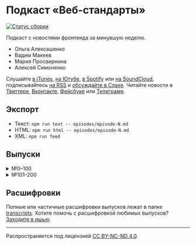 # Подкаст «Веб-стандарты»

[![Статус сборки](https://travis-ci.org/web-standards-ru/podcast.svg?branch=master)](https://travis-ci.org/web-standards-ru/podcast)

Подкаст с новостями фронтенда за минувшую неделю.

- Ольга Алексашенко
- Вадим Макеев
- Мария Просвирнина
- Алексей Симоненко

Слушайте [в iTunes](https://itunes.apple.com/podcast/id1080500016), [на Ютубе](https://www.youtube.com/playlist?list=PLMBnwIwFEFHcwuevhsNXkFTcadeX5R1Go), [в Spotify](https://open.spotify.com/show/3rzAcADjpBpXt73L0epTjV) или [на SoundCloud](https://soundcloud.com/web-standards), подписывайтесь [на RSS](https://web-standards.ru/podcast/feed/) и [обсуждайте в Слаке](http://slack.web-standards.ru/). Читайте новости в [Твиттере](https://twitter.com/webstandards_ru), [Вконтакте](https://vk.com/webstandards_ru), [Фейсбуке](https://www.facebook.com/webstandardsru) или [Телеграме](https://t.me/webstandards_ru).

## Экспорт

- Текст: `npm run text -- episodes/episode-N.md`
- HTML: `npm run html -- episodes/episode-N.md`
- XML: `npm run feed`

## Выпуски

<details>
    <summary>№0–100</summary>

| №       |         |         |         |         |         |         |         |         |         |
| ------- | ------- | ------- | ------- | ------- | ------- | ------- | ------- | ------- | ------- |
| [01][]  | [02][]  | [03][]  | [04][]  | [05][]  | [06][]  | [07][]  | [08][]  | [09][]  | [10][]  |
| [11][]  | [12][]  | [13][]  | [14][]  | [15][]  | [16][]  | [17][]  | [18][]  | [19][]  | [20][]  |
| [21][]  | [22][]  | [23][]  | [24][]  | [25][]  | [26][]  | [27][]  | [28][]  | [29][]  | [30][]  |
| [31][]  | [32][]  | [33][]  | [34][]  | [35][]  | [36][]  | [37][]  | [38][]  | [39][]  | [40][]  |
| [41][]  | [42][]  | [43][]  | [44][]  | [45][]  | [46][]  | [47][]  | [48][]  | [49][]  | [50][]  |
| [51][]  | [52][]  | [53][]  | [54][]  | [55][]  | [56][]  | [57][]  | [58][]  | [59][]  | [60][]  |
| [61][]  | [62][]  | [63][]  | [64][]  | [65][]  | [66][]  | [67][]  | [68][]  | [69][]  | [70][]  |
| [71][]  | [72][]  | [73][]  | [74][]  | [75][]  | [76][]  | [77][]  | [78][]  | [79][]  | [80][]  |
| [81][]  | [82][]  | [83][]  | [84][]  | [85][]  | [86][]  | [87][]  | [88][]  | [89][]  | [90][]  |
| [91][]  | [92][]  | [93][]  | [94][]  | [95][]  | [96][]  | [97][]  | [98][]  | [99][]  | [100][] |

</details>

<details>
    <summary>№101–200</summary>

| №       |         |         |         |         |         |         |         |         |         |
| ------- | ------- | ------- | ------- | ------- | ------- | ------- | ------- | ------- | ------- |
| [101][] | [102][] | [103][] | [104][] | [105][] | [106][] | [107][] | [108][] | [109][] | [110][] |
| [111][] | [112][] | [113][] | [114][] | [115][] | [116][] | [117][] | [118][] | [119][] | [120][] |
| [121][] | [122][] | [123][] | [124][] | [125][] | [126][] | [127][] | [128][] | [129][] | [130][] |
| [131][] | [132][] | [133][] | [134][] | [135][] | [136][] | [137][] | [138][] | [139][] | [140][] |
| [141][] | [142][] | [143][] | [144][] | [145][] | [146][] | [147][] | [148][] | [149][] | [150][] |
| [151][] | [152][] | [153][] | [154][] | [155][] | [156][] | [157][] | [158][] | [159][] | [160][] |
| [161][] | [162][] | [163][] | [164][] | [165][] | [166][] | [167][] | [168][] | [169][] | [170][] |
| [171][] | [172][] | [173][] | [174][] | [175][] | [176][] | [177][] | [178][] | [179][] | [180][] |
| [181][] | [182][] | [183][] | [184][] | [185][] | [186][] | [187][] | [188][] | [189][] | [190][] |
| [191][] | [192][] | [193][] | [194][] | [195][] | [196][] | [197][] | 198     | 199     | 200     |

</details>

[01]: episodes/episode-01.md
[02]: episodes/episode-02.md
[03]: episodes/episode-03.md
[04]: episodes/episode-04.md
[05]: episodes/episode-05.md
[06]: episodes/episode-06.md
[07]: episodes/episode-07.md
[08]: episodes/episode-08.md
[09]: episodes/episode-09.md
[10]: episodes/episode-10.md
[11]: episodes/episode-11.md
[12]: episodes/episode-12.md
[13]: episodes/episode-13.md
[14]: episodes/episode-14.md
[15]: episodes/episode-15.md
[16]: episodes/episode-16.md
[17]: episodes/episode-17.md
[18]: episodes/episode-18.md
[19]: episodes/episode-19.md
[20]: episodes/episode-20.md
[21]: episodes/episode-21.md
[22]: episodes/episode-22.md
[23]: episodes/episode-23.md
[24]: episodes/episode-24.md
[25]: episodes/episode-25.md
[26]: episodes/episode-26.md
[27]: episodes/episode-27.md
[28]: episodes/episode-28.md
[29]: episodes/episode-29.md
[30]: episodes/episode-30.md
[31]: episodes/episode-31.md
[32]: episodes/episode-32.md
[33]: episodes/episode-33.md
[34]: episodes/episode-34.md
[35]: episodes/episode-35.md
[36]: episodes/episode-36.md
[37]: episodes/episode-37.md
[38]: episodes/episode-38.md
[39]: episodes/episode-39.md
[40]: episodes/episode-40.md
[41]: episodes/episode-41.md
[42]: episodes/episode-42.md
[43]: episodes/episode-43.md
[44]: episodes/episode-44.md
[45]: episodes/episode-45.md
[46]: episodes/episode-46.md
[47]: episodes/episode-47.md
[48]: episodes/episode-48.md
[49]: episodes/episode-49.md
[50]: episodes/episode-50.md
[51]: episodes/episode-51.md
[52]: episodes/episode-52.md
[53]: episodes/episode-53.md
[54]: episodes/episode-54.md
[55]: episodes/episode-55.md
[56]: episodes/episode-56.md
[57]: episodes/episode-57.md
[58]: episodes/episode-58.md
[59]: episodes/episode-59.md
[60]: episodes/episode-60.md
[61]: episodes/episode-61.md
[62]: episodes/episode-62.md
[63]: episodes/episode-63.md
[64]: episodes/episode-64.md
[65]: episodes/episode-65.md
[66]: episodes/episode-66.md
[67]: episodes/episode-67.md
[68]: episodes/episode-68.md
[69]: episodes/episode-69.md
[70]: episodes/episode-70.md
[71]: episodes/episode-71.md
[72]: episodes/episode-72.md
[73]: episodes/episode-73.md
[74]: episodes/episode-74.md
[75]: episodes/episode-75.md
[76]: episodes/episode-76.md
[77]: episodes/episode-77.md
[78]: episodes/episode-78.md
[79]: episodes/episode-79.md
[80]: episodes/episode-80.md
[81]: episodes/episode-81.md
[82]: episodes/episode-82.md
[83]: episodes/episode-83.md
[84]: episodes/episode-84.md
[85]: episodes/episode-85.md
[86]: episodes/episode-86.md
[87]: episodes/episode-87.md
[88]: episodes/episode-88.md
[89]: episodes/episode-89.md
[90]: episodes/episode-90.md
[91]: episodes/episode-91.md
[92]: episodes/episode-92.md
[93]: episodes/episode-93.md
[94]: episodes/episode-94.md
[95]: episodes/episode-95.md
[96]: episodes/episode-96.md
[97]: episodes/episode-97.md
[98]: episodes/episode-98.md
[99]: episodes/episode-99.md
[100]: episodes/episode-100.md
[101]: episodes/episode-101.md
[102]: episodes/episode-102.md
[103]: episodes/episode-103.md
[104]: episodes/episode-104.md
[105]: episodes/episode-105.md
[106]: episodes/episode-106.md
[107]: episodes/episode-107.md
[108]: episodes/episode-108.md
[109]: episodes/episode-109.md
[110]: episodes/episode-110.md
[111]: episodes/episode-111.md
[112]: episodes/episode-112.md
[113]: episodes/episode-113.md
[114]: episodes/episode-114.md
[115]: episodes/episode-115.md
[116]: episodes/episode-116.md
[117]: episodes/episode-117.md
[118]: episodes/episode-118.md
[119]: episodes/episode-119.md
[120]: episodes/episode-120.md
[121]: episodes/episode-121.md
[122]: episodes/episode-122.md
[123]: episodes/episode-123.md
[124]: episodes/episode-124.md
[125]: episodes/episode-125.md
[126]: episodes/episode-126.md
[127]: episodes/episode-127.md
[128]: episodes/episode-128.md
[129]: episodes/episode-129.md
[130]: episodes/episode-130.md
[131]: episodes/episode-131.md
[132]: episodes/episode-132.md
[133]: episodes/episode-133.md
[134]: episodes/episode-134.md
[135]: episodes/episode-135.md
[136]: episodes/episode-136.md
[137]: episodes/episode-137.md
[138]: episodes/episode-138.md
[139]: episodes/episode-139.md
[140]: episodes/episode-140.md
[141]: episodes/episode-141.md
[142]: episodes/episode-142.md
[143]: episodes/episode-143.md
[144]: episodes/episode-144.md
[145]: episodes/episode-145.md
[146]: episodes/episode-146.md
[147]: episodes/episode-147.md
[148]: episodes/episode-148.md
[149]: episodes/episode-149.md
[150]: episodes/episode-150.md
[151]: episodes/episode-151.md
[152]: episodes/episode-152.md
[153]: episodes/episode-153.md
[154]: episodes/episode-154.md
[155]: episodes/episode-155.md
[156]: episodes/episode-156.md
[157]: episodes/episode-157.md
[158]: episodes/episode-158.md
[159]: episodes/episode-159.md
[160]: episodes/episode-160.md
[161]: episodes/episode-161.md
[162]: episodes/episode-162.md
[163]: episodes/episode-163.md
[164]: episodes/episode-164.md
[165]: episodes/episode-165.md
[166]: episodes/episode-166.md
[167]: episodes/episode-167.md
[168]: episodes/episode-168.md
[169]: episodes/episode-169.md
[170]: episodes/episode-170.md
[171]: episodes/episode-171.md
[172]: episodes/episode-172.md
[173]: episodes/episode-173.md
[174]: episodes/episode-174.md
[175]: episodes/episode-175.md
[176]: episodes/episode-176.md
[177]: episodes/episode-177.md
[178]: episodes/episode-178.md
[179]: episodes/episode-179.md
[180]: episodes/episode-180.md
[181]: episodes/episode-181.md
[182]: episodes/episode-182.md
[183]: episodes/episode-183.md
[184]: episodes/episode-184.md
[185]: episodes/episode-185.md
[186]: episodes/episode-186.md
[187]: episodes/episode-187.md
[188]: episodes/episode-188.md
[189]: episodes/episode-189.md
[190]: episodes/episode-190.md
[191]: episodes/episode-191.md
[192]: episodes/episode-192.md
[193]: episodes/episode-193.md
[194]: episodes/episode-194.md
[195]: episodes/episode-195.md
[196]: episodes/episode-196.md
[197]: episodes/episode-197.md

## Расшифровки

Полные или частичные расшифровки выпусков лежат в папке [transcripts](https://github.com/web-standards-ru/podcast/tree/master/transcripts). Хотите помочь с расшифровкой любимых выпусков? [Заходите в ишью](https://github.com/web-standards-ru/podcast/issues).

---
Распространяется под лицензией [СС BY-NC-ND 4.0](LICENSE.md).
